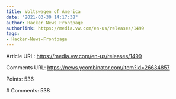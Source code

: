 ```yaml
---
title: Voltswagen of America
date: "2021-03-30 14:17:38"
author: Hacker News Frontpage
authorlink: https://media.vw.com/en-us/releases/1499
tags:
- Hacker-News-Frontpage
---
```


<p>Article URL: <a href="https://media.vw.com/en-us/releases/1499">https://media.vw.com/en-us/releases/1499</a></p>
<p>Comments URL: <a href="https://news.ycombinator.com/item?id=26634857">https://news.ycombinator.com/item?id=26634857</a></p>
<p>Points: 536</p>
<p># Comments: 538</p>
